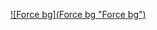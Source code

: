 
[![Force bg](Force bg "Force bg")](https://i0.wp.com/randomtecharticles.com/wp-content/uploads/2020/05/wallpaper_on_a_share.png?ssl=1 "Force bg")
